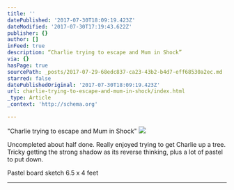 ```yaml
---
title: ''
datePublished: '2017-07-30T18:09:19.423Z'
dateModified: '2017-07-30T17:19:43.622Z'
publisher: {}
author: []
inFeed: true
description: “Charlie trying to escape and Mum in Shock”
via: {}
hasPage: true
sourcePath: _posts/2017-07-29-68edc837-ca23-43b2-b4d7-eff68530a2ec.md
starred: false
datePublishedOriginal: '2017-07-30T18:09:19.423Z'
url: charlie-trying-to-escape-and-mum-in-shock/index.html
_type: Article
_context: 'http://schema.org'

---
```

"Charlie trying to escape and Mum in Shock"
![](https://the-grid-user-content.s3-us-west-2.amazonaws.com/767d1030-e3d5-4aeb-bac5-f5778b306e98.jpg)

Uncompleted about half done. Really enjoyed trying to get Charlie up a tree. Tricky getting the strong shadow as its reverse thinking, plus a lot of pastel to put down.

Pastel board sketch 6.5 x 4 feet

---